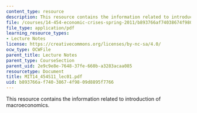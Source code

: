 ```yaml
---
content_type: resource
description: This resource contains the information related to introduction of macroeconomics.
file: /courses/14-454-economic-crises-spring-2011/b893766af74038674f9809d8895f7766_MIT14_454S11_lec01.pdf
file_type: application/pdf
learning_resource_types:
- Lecture Notes
license: https://creativecommons.org/licenses/by-nc-sa/4.0/
ocw_type: OCWFile
parent_title: Lecture Notes
parent_type: CourseSection
parent_uid: 2e9c9e8e-7648-37fe-660b-a3283acaa085
resourcetype: Document
title: MIT14_454S11_lec01.pdf
uid: b893766a-f740-3867-4f98-09d8895f7766
---
```

This resource contains the information related to introduction of macroeconomics.